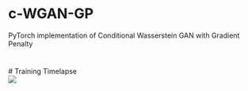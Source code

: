 # c-WGAN-GP
PyTorch implementation of Conditional Wasserstein GAN with Gradient Penalty
#

# Training Timelapse
\
![](c-WGAN-GP-timelapse.gif)
#
